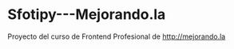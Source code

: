 Sfotipy---Mejorando.la
======================

Proyecto del curso de Frontend Profesional de http://mejorando.la
